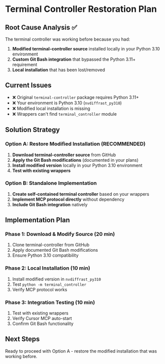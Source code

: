 # Terminal Controller Restoration Plan

## Root Cause Analysis ✅

The terminal controller was working before because you had:
1. **Modified terminal-controller source** installed locally in your Python 3.10 environment
2. **Custom Git Bash integration** that bypassed the Python 3.11+ requirement
3. **Local installation** that has been lost/removed

## Current Issues
- ❌ Original `terminal-controller` package requires Python 3.11+
- ❌ Your environment is Python 3.10 (`nvdiffrast_py310`)
- ❌ Modified local installation is missing
- ❌ Wrappers can't find `terminal_controller` module

## Solution Strategy

### Option A: Restore Modified Installation (RECOMMENDED)
1. **Download terminal-controller source** from GitHub
2. **Apply the Git Bash modifications** (documented in your plans)
3. **Install modified version** locally in your Python 3.10 environment
4. **Test with existing wrappers**

### Option B: Standalone Implementation
1. **Create self-contained terminal controller** based on your wrappers
2. **Implement MCP protocol directly** without dependency
3. **Include Git Bash integration** natively

## Implementation Plan

### Phase 1: Download & Modify Source (20 min)
1. Clone terminal-controller from GitHub
2. Apply documented Git Bash modifications
3. Ensure Python 3.10 compatibility

### Phase 2: Local Installation (10 min)
1. Install modified version in `nvdiffrast_py310`
2. Test `python -m terminal_controller`
3. Verify MCP protocol works

### Phase 3: Integration Testing (10 min)
1. Test with existing wrappers
2. Verify Cursor MCP auto-start
3. Confirm Git Bash functionality

## Next Steps
Ready to proceed with Option A - restore the modified installation that was working before.